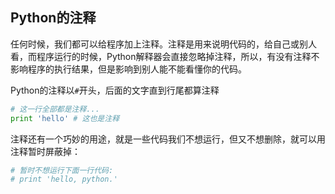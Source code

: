 ## Python的注释 ##

任何时候，我们都可以给程序加上注释。注释是用来说明代码的，给自己或别人看，而程序运行的时候，Python解释器会直接忽略掉注释，所以，有没有注释不影响程序的执行结果，但是影响到别人能不能看懂你的代码。

Python的注释以` # `开头，后面的文字直到行尾都算注释

```python
# 这一行全部都是注释...
print 'hello' # 这也是注释
```

注释还有一个巧妙的用途，就是一些代码我们不想运行，但又不想删除，就可以用注释暂时屏蔽掉：

```python
# 暂时不想运行下面一行代码:
# print 'hello, python.'
```

